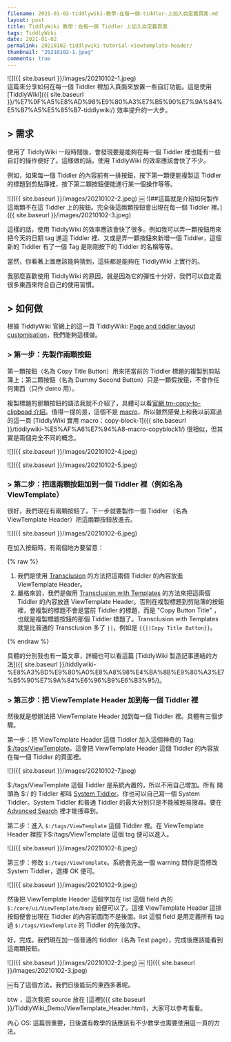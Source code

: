 ```yaml
---
filename: 2021-01-02-tiddlywiki-教學-在每一個-tiddler-上加入自定義頁面.md
layout: post
title: TiddlyWiki 教學：在每一個 Tiddler 上加入自定義頁面
tags: TiddlyWiki
date: 2021-01-02
permalink: 20210102-tiddlywiki-tutorial-viewtemplate-header/
thumbnail: "20210102-1.jpeg"
comments: true
---
```


![]({{ site.baseurl }}/images/20210102-1.jpeg)  
這篇來分享如何在每一個 Tiddler 裡加入頁面來放置一些自訂功能。這是使用 [TiddlyWiki]({{ site.baseurl }}/%E7%9F%A5%E8%AD%98%E9%80%A3%E7%B5%90%E7%9A%84%E5%B7%A5%E5%85%B7-tiddlywiki/) 效率提升的一大步。

## > 需求

使用了 TiddlyWiki 一段時間後，會發現要是能夠在每一個 Tiddler 裡也能有一些自訂的操作便好了。這樣做的話，使用 TiddlyWiki 的效率應該會快了不少。

例如，如果每一個 Tiddler 的內容前有一排按鈕，按下第一顆便能複製這 Tiddler 的標題到剪貼簿裡，按下第二顆按鈕便能進行某一個操作等等。

![]({{ site.baseurl }}/images/20210102-2.jpeg)
￼
![##這篇就是介紹如何製作這兩顆不在這 Tiddler 上的按鈕。完全後這兩顆按鈕會出現在每一個 Tiddler 裡。]({{ site.baseurl }}/images/20210102-3.jpeg)

這樣的話，使用 TiddlyWiki 的效率應該會快了很多。例如我可以弄一顆按鈕用來把今天的日期 tag 進這 Tiddler 裡、又或是弄一顆按鈕來新增一個 Tiddler，這個新的 Tiddler 有了一個 Tag 是剛剛按下的 Tiddler 的名稱等等。

當然，你看著上圖應該能夠猜到，這些都是能夠在 TiddlyWiki 上實行的。

我那麼喜歡使用 TiddlyWiki 的原因，就是因為它的彈性十分好，我們可以自定義很多東西來符合自己的使用習慣。

## > 如何做

根據 TiddlyWiki 官網上的這一頁 TiddlyWiki: [Page and tiddler layout customisation](https://tiddlywiki.com/static/Page%2520and%2520tiddler%2520layout%2520customisation.html)，我們能夠這樣做。

### > 第一步：先製作兩顆按鈕

第一顆按鈕（名為 Copy Title Button）用來把當前的 Tiddler 標題的複製到剪貼簿上；第二顆按鈕（名為 Dummy Second Button）只是一顆假按鈕，不會作任何東西（只作 demo 用）。

複製標題的那顆按鈕的語法我就不介紹了，具體可以看[官網 tm-copy-to-clipboad   介紹](https://tiddlywiki.com/static/WidgetMessage%253A%2520tm-copy-to-clipboard.html)。值得一提的是，這個不是 [macro](https://tiddlywiki.com/static/Macros.html)，所以雖然感覺上和我以前寫過的這一頁 [TiddlyWiki 實用 macro：copy-block-1]({{ site.baseurl }}/tiddlywiki-%E5%AF%A6%E7%94%A8-macro-copyblock1/) 很相似，但其實是兩個完全不同的概念。

![]({{ site.baseurl }}/images/20210102-4.jpeg)

![]({{ site.baseurl }}/images/20210102-5.jpeg)

### > 第二步：把這兩顆按鈕加到一個 Tiddler 裡（例如名為 ViewTemplate）

很好，我們現在有兩顆按鈕了。下一步就要製作一個 Tiddler （名為 ViewTemplate Header）把這兩顆按鈕放進去。

![]({{ site.baseurl }}/images/20210102-6.jpeg)

在加入按鈕時，有兩個地方要留意：

{% raw %}

1. 我們是使用 [Transclusion](https://tiddlywiki.com/static/Transclusion%2520in%2520WikiText.html) 的方法把這兩個 Tiddler 的內容放進 ViewTemplate Header。
2. 嚴格來說，我們是做用 [Transclusion with Templates](https://tiddlywiki.com/static/Transclusion%2520with%2520Templates.html) 的方法來把這兩個 Tiddler 的內容放進 ViewTemplate Header。否則在複製標題到剪貼簿的按鈕裡，會複製的標題不會是當前 Tiddler 的標題，而是 "Copy Button Title" ，也就是複製標題按鈕的那個 Tiddler 標題了。Transclusion with Templates 就是比普通的 Transclusion 多了 `||`，例如是 `{{||Copy Title Button}}`。

{% endraw %}

具體的分別我也有一篇文章，詳細也可以看這篇 [TiddlyWiki 製造記事連結的方法]({{ site.baseurl }}/tiddlywiki-%E8%A3%BD%E9%80%A0%E8%A8%98%E4%BA%8B%E9%80%A3%E7%B5%90%E7%9A%84%E6%96%B9%E6%B3%95/)。

### > 第三步：把 ViewTemplate Header 加到每一個 Tiddler 裡

然後就是想辦法把 ViewTemplate Header 加到每一個 Tiddler 裡。具體有三個步驟。

第一步：把 ViewTemplate Header 這個 Tiddler 加入這個神奇的 Tag: [$:/tags/ViewTemplate](https://tiddlywiki.com/static/SystemTag%253A%2520%2524%253A%252Ftags%252FViewTemplate.html)。這會把 ViewTemplate Header 這個 Tiddler 的內容放在每一個 Tiddler 的頁面裡。

![]({{ site.baseurl }}/images/20210102-7.jpeg)

$:/tags/ViewTemplate 這個 Tiddler 是系統內置的，所以不用自己增加。所有 開頭為 $:/ 的 Tiddler 都叫 [System Tiddler](https://tiddlywiki.com/static/SystemTiddlers.html)。你也可以自己寫一個 System Tiddler。System Tiddler 和普通 Tiddler 的最大分別只是不能被輕易搜尋。要在 [Advanced Search](https://tiddlywiki.com/static/Searching%2520in%2520TiddlyWiki.html) 裡才能搜尋到。

第二步：進入 `$:/tags/ViewTemplate` 這個 Tiddler 裡。在 ViewTemplate Header 裡按下$:/tags/ViewTemplate 這個 tag 便可以進入。

![]({{ site.baseurl }}/images/20210102-8.jpeg)

第三步：修改 `$:/tags/ViewTemplate`。系統會先出一個 warning 問你是否修改 System Tiddler，選擇 OK 便可。

![]({{ site.baseurl }}/images/20210102-9.jpeg)

然後把 ViewTemplate Header 這個字加在 list 這個 field 內的 `$:/core/ui/ViewTemplate/body` 前便可以了。這樣 ViewTemplate Header 這排按鈕便會出現在 Tiddler 的內容前面而不是後面。list 這個 field 是用定義所有 tag 過 `$:/tags/ViewTemplate` 的 Tiddler 的先後次序。

好，完成。我們現在加一個普通的 tiddler（名為 Test page），完成後應該能看到這兩顆按鈕。

![]({{ site.baseurl }}/images/20210102-2.jpeg)
￼
![]({{ site.baseurl }}/images/20210102-3.jpeg)

￼有了這個方法，我們日後能玩的東西多著呢。

btw ，這次我把 source 放在 [這裡]({{ site.baseurl }}/TiddlyWiki_Demo/ViewTemplate_Header.html)，大家可以參考看看。

內心 OS: 這篇很重要，日後還有教學的話應該有不少教學也需要使用這一頁的方法。
